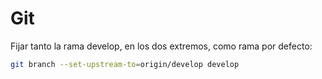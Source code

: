 # Git

Fijar tanto la rama develop, en los dos extremos, como rama por defecto:
```sh
git branch --set-upstream-to=origin/develop develop
```

